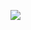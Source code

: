 ![](https://github-readme-stats.vercel.app/api?username=kfatehi&show_icons=true&count_private=true)
